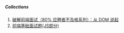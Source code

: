 ##### Collections

1. [破解前端面试（80% 应聘者不及格系列）：从 DOM 说起](https://juejin.im/post/58f558efac502e006c3e5c97)
2. [前端基础面试题(JS部分)](https://zhuanlan.zhihu.com/p/28428367)

